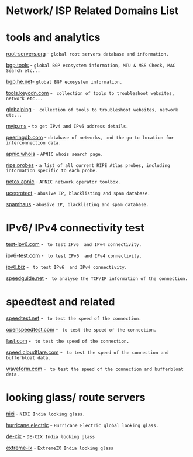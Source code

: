 # Network/ ISP Related Domains List

# tools and analytics
[root-servers.org](https://root-servers.org/) - ```global root servers database and information.```

[bgp.tools](https://bgp.tools/) - ```global BGP ecosystem information, MTU & MSS Check, MAC Search etc...```

[bgp.he.net](https://bgp.he.net/)- ```global BGP ecosystem information.```

[tools.keycdn.com](https://tools.keycdn.com/) - ``` collection of tools to troubleshoot websites, network etc...```

[globalping](https://www.jsdelivr.com/globalping) - ``` collection of tools to troubleshoot websites, network etc...```

[myip.ms](https://myip.ms) - ```to get IPv4 and IPv6 address details.```

[peeringdb.com](https://www.peeringdb.com/) - ```database of networks, and the go-to location for interconnection data.```

[apnic.whois](https://wq.apnic.net//static/search.html) - ```APNIC whois search page.```

[ripe.probes](https://atlas.ripe.net/probes) - ```a list of all current RIPE Atlas probes, including information specific to each probe.```

[netox.apnic](https://netox.apnic.net/) - ```APNIC network operator toolbox.```

[uceprotect](https://www.uceprotect.net/en/rblcheck.php) - ```abusive IP, blacklisting and spam database.```

[spamhaus](https://www.spamhaus.org/) - ```abusive IP, blacklisting and spam database.```

# IPv6/ IPv4 connectivity test
[test-ipv6.com](https://test-ipv6.com/) - ``` to test IPv6  and IPv4 connectivity.```

[ipv6-test.com](https://ipv6-test.com/) - ``` to test IPv6  and IPv4 connectivity.```

[ipv6.biz](https://ip6.biz/) - ``` to test IPv6  and IPv4 connectivity.```

[speedguide.net](http://www.speedguide.net:8080/) - ``` to analyse the TCP/IP information of the connection.```

# speedtest and related
[speedtest.net](https://www.speedtest.net/) - ``` to test the speed of the connection.```

[openspeedtest.com](https://openspeedtest.com/) - ``` to test the speed of the connection.```

[fast.com](https://fast.com/) - ``` to test the speed of the connection.```

[speed.cloudflare.com](https://speed.cloudflare.com/) - ``` to test the speed of the connection and bufferbloat data.```

[waveform.com](https://www.waveform.com/tools/bufferbloat) - ``` to test the speed of the connection and bufferbloat data.```

# looking glass/ route servers
[nixi](https://lg.nixi.in/) - ```NIXI India looking glass.```

[hurricane.electric](https://lg.he.net/) - ```Hurricane Electric global looking glass.```

[de-cix](https://alice-lg.theixp.net/) - ```DE-CIX India looking glass```

[extreme-ix](https://lg.extreme-ix.org/lg) - ```ExtremeIX India looking glass```

